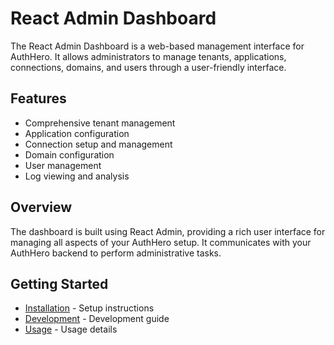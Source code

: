 # React Admin Dashboard

The React Admin Dashboard is a web-based management interface for AuthHero. It allows administrators to manage tenants, applications, connections, domains, and users through a user-friendly interface.

## Features

- Comprehensive tenant management
- Application configuration
- Connection setup and management
- Domain configuration
- User management
- Log viewing and analysis

## Overview

The dashboard is built using React Admin, providing a rich user interface for managing all aspects of your AuthHero setup. It communicates with your AuthHero backend to perform administrative tasks.

## Getting Started

- [Installation](installation.md) - Setup instructions
- [Development](development.md) - Development guide  
- [Usage](usage.md) - Usage details
